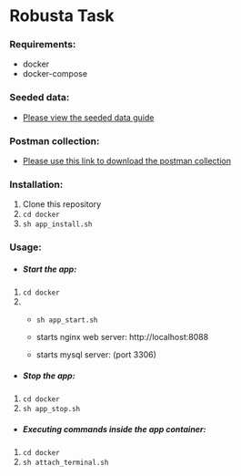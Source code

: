 # Robusta Task

### Requirements:

- docker
- docker-compose

### Seeded data:

- [Please view the seeded data guide](SEEDED.md)

### Postman collection:

- [Please use this link to download the postman collection](https://www.getpostman.com/collections/5786d8e2e442cd249db5)

### Installation:

1.  Clone this repository
2.  `cd docker`
3.  `sh app_install.sh`


### Usage:

- ##### Start the app:

1.  `cd docker`
2.  - `sh app_start.sh`

    - starts nginx web server: http://localhost:8088
    - starts mysql server: (port 3306)

- ##### Stop the app:

1.  `cd docker`
2.  `sh app_stop.sh`

- ##### Executing commands inside the app container:

1.  `cd docker`
2.  `sh attach_terminal.sh`
